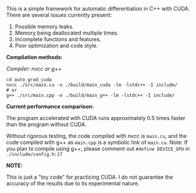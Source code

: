 This is a simple framework for automatic differentiation in C++ with CUDA. There are several issues currently present:

1. Possible memory leaks.
2. Memory being deallocated multiple times.
3. Incomplete functions and features.
4. Poor optimization and code style.

**Compilation methods:**

*Compiler: nvcc or g++*
```
cd auto_grad_cuda
nvcc ./src/main.cu -o ./build/main_cuda -lm -lstdc++ -I include/
# or
g++ ./src/main.cpp -o ./build/main_g++ -lm -lstdc++ -I include/
```

**Current performance comparison:**

The program accelerated with CUDA runs approximately 0.5 times faster than the program without CUDA.

Without rigorous testing, the code compiled with nvcc is `main.cu`, and the code compiled with g++ as `main.cpp` is a symbolic link of `main.cu`.
Note: If you plan to compile using g++, please comment out `#define DEVICE_GPU` in `./include/config.h:17`

**NOTE:** 

This is just a "toy code" for practicing CUDA. I do not guarantee the accuracy of the results due to its experimental nature.
